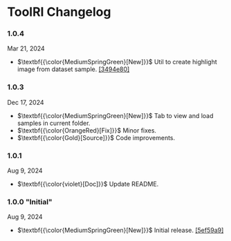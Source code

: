 # ToolRI Changelog

### 1.0.4

Mar 21, 2024

- $\textbf{{\color{MediumSpringGreen}[New]}}$ Util to create highlight image from dataset sample. [[3494e80]](https://github.com/Victorgonl/ToolRI/commit/be5dde6756c44ba13d814da64e782984a4ce9055)

### 1.0.3

Dec 17, 2024

- $\textbf{{\color{MediumSpringGreen}[New]}}$ Tab to view and load samples in current folder.
- $\textbf{{\color{OrangeRed}[Fix]}}$ Minor fixes.
- $\textbf{{\color{Gold}[Source]}}$ Code improvements.

### 1.0.1

Aug 9, 2024

- $\textbf{{\color{violet}[Doc]}}$ Update README.

### 1.0.0 "Initial"

Aug 9, 2024

- $\textbf{{\color{MediumSpringGreen}[New]}}$ Initial release. [[5ef59a9]](https://github.com/Victorgonl/ToolRI/commit/5ef59a9)

<!---
$\textbf{{\color{RoyalBlue}[Change]}}$
-->